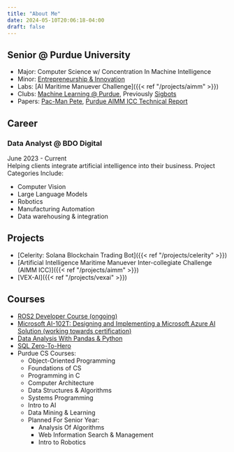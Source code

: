 ```yaml
---
title: "About Me"
date: 2024-05-10T20:06:18-04:00
draft: false
---
```

## Senior @ Purdue University  
  - Major: Computer Science w/ Concentration In Machine Intelligence  
  - Minor: [Entrepreneurship & Innovation](https://www.purdue.edu/entr/)  
  - Labs: [AI Maritime Manuever Challenge]({{< ref "/projects/aimm" >}}) 
  - Clubs: [Machine Learning @ Purdue](https://ml-purdue.github.io/), Previously [Sigbots](https://purduesigbots.com/)  
  - Papers: [Pac-Man Pete](https://arxiv.org/pdf/2211.14385), [Purdue AIMM ICC Technical Report](https://docs.google.com/document/d/e/2PACX-1vTYsToDpUohFNKVdY4i7hteEkqEoGSFKjM2ApVTrtP4zEd6Y9sWk9BbXpVzlFmIGOf4SvqyG4mYLFIM/pub)

## Career  
### Data Analyst @ BDO Digital  
June 2023 - Current  
Helping clients integrate artificial intelligence into their business.
Project Categories Include:  
- Computer Vision
- Large Language Models
- Robotics
- Manufacturing Automation
- Data warehousing & integration

## Projects
- [Celerity: Solana Blockchain Trading Bot]({{< ref "/projects/celerity" >}}) 
- [Artificial Intelligence Maritime Manuever Inter-collegiate Challenge (AIMM ICC)]({{< ref "/projects/aimm" >}}) 
- [VEX-AI]({{< ref "/projects/vexai" >}}) 

## Courses
- [ROS2 Developer Course (ongoing)](https://www.udemy.com/course/ros2-robotics-developer-course-using-ros2-in-python/)
- [Microsoft AI-102T: Designing and Implementing a Microsoft Azure AI Solution (working towards certification)](https://learn.microsoft.com/en-us/training/courses/ai-102t00)
- [Data Analysis With Pandas & Python](https://www.udemy.com/course/data-analysis-with-pandas)
- [SQL Zero-To-Hero](https://www.udemy.com/course/2022-complete-sql-bootcamp-from-zero-to-hero-in-sql)
- Purdue CS Courses: 
    - Object-Oriented Programming
    - Foundations of CS
    - Programming in C
    - Computer Architecture
    - Data Structures & Algorithms
    - Systems Programming
    - Intro to AI
    - Data Mining & Learning 
    - Planned For Senior Year: 
        - Analysis Of Algorithms
        - Web Information Search & Management
        - Intro to Robotics
